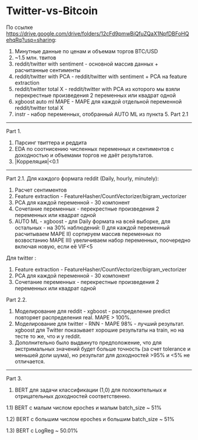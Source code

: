# Twitter-vs-Bitcoin

По ссылке https://drive.google.com/drive/folders/12cFd9pmwBiQfuZQaX1NpfDBFoHQehqRq?usp=sharing:
1) Минутные данные по ценам и объемам торгов BTC/USD
2) ~1.5 млн. твитов
3) reddit/twitter with sentiment - основной массив данных + расчитанные сентименты
4) reddit/twitter with PCA - reddit/twitter with sentiment + PCA на feature extraction
5) reddit/twitter total X - reddit/twitter with PCA из которого мы взяли перекрестные произведения 2 переменных или квадрат одной
6) xgboost auto ml MAPE - MAPE для каждой отдельной переменной reddit/twitter total X 
7) instr - набор переменных, отобранный AUTO ML из пункта 5. Part 2.1
___________________________________________________________________________________________________________________________________________________________________________________
Part 1.
1) Парсинг твиттера и реддита
2) EDA по соотнисению численных переменных и сентиментов с доходностью и объемами торгов не даёт результатов.
3) |Корреляция|<0.1
___________________________________________________________________________________________________________________________________________________________________________________
Part 2.1.
Для каждого формата reddit (Daily, hourly, minutely):
1) Расчет сентиментов
2) Feature extraction - FeatureHasher/CountVectorizer/bigram_vectorizer
3) PCA для каждой переменной - 30 компонент
4) Сочетание переменных - перекрестные произведения 2 переменных или квадрат одной
5) AUTO ML - xgboost - для Daily формата на всей выборке, для остальных - на 30% наблюдений:
I) для каждой переменный расчитываем MAPE
II) сортируем массив переменных по возвостанию MAPE
III) увеличиваем набор переменных, поочередно включая новую, если её VIF<5

Для twitter :
1) Feature extraction - FeatureHasher/CountVectorizer/bigram_vectorizer
2) PCA для каждой переменной - 30 компонент
3) Сочетание переменных - перекрестные произведения 2 переменных или квадрат одной

Part 2.2.
1) Моделирование для reddit - xgboost - распределение predict повторяет распределения real. MAPE > 100%.
2) Моделирование для twitter - RNN - MAPE 98% - лучший результат. xgboost для Twitter показывает хорошие результаты на train, но на тесте то же, что и у reddit.
3) Дополнительно было выдвинуто предположение, что для экстримальных значений будет больше точность (за счет tolerance и меньшей доли шума), но результат для доходностей >95% и <5% не отличается.
___________________________________________________________________________________________________________________________________________________________________________________
Part 3.
1) BERT для задачи классификации (1,0) для положительных и отрицательных доходностей соответственно.

1.1) BERT с малым числом epoches и малым batch_size ~ 51%

1.2) BERT с большим числом epoches и большим batch_size ~ 51%

1.3) BERT с LogReg ~ 50.01%

